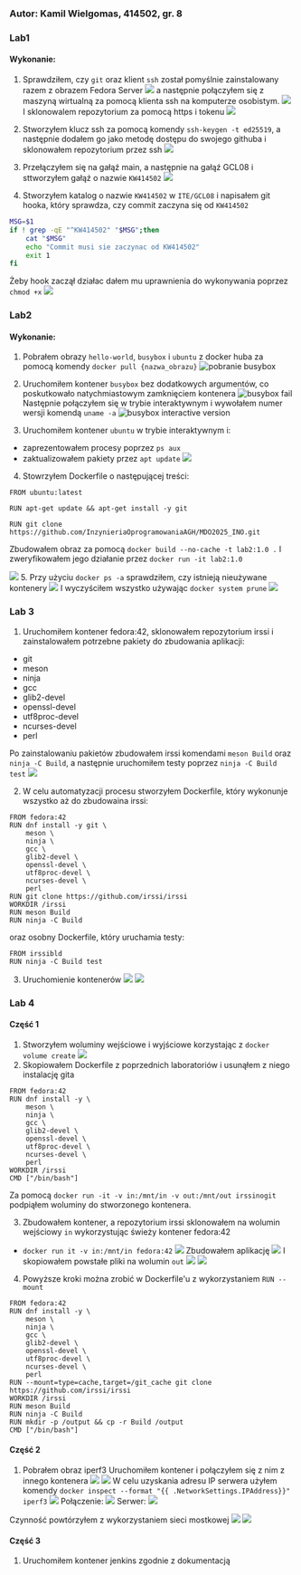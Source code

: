 
### Autor: Kamil Wielgomas, 414502, gr. 8
### Lab1


#### Wykonanie:
1. Sprawdziłem, czy `git` oraz klient `ssh` został pomyślnie zainstalowany razem z obrazem Fedora Server
![](lab1/1.png)
a następnie połączyłem się z maszyną wirtualną za pomocą klienta ssh na komputerze osobistym.
![](lab1/1_b.png)
I sklonowalem repozytorium za pomocą https i tokenu
![](lab1/2.png)


2. Stworzyłem klucz ssh za pomocą komendy `ssh-keygen -t ed25519`, a następnie dodałem go jako metodę dostępu do swojego githuba i sklonowałem repozytorium przez ssh
![](lab1/3.png)
3. Przełączyłem się na gałąź main, a następnie na gałąź GCL08 i sttworzyłem gałąź o nazwie `KW414502`
![](lab1/4.png)
4. Stworzyłem katalog o nazwie `KW414502` w `ITE/GCL08` i napisałem git hooka, który sprawdza, czy commit zaczyna się od `KW414502`
```bash
MSG=$1
if ! grep -qE "^KW414502" "$MSG";then
    cat "$MSG"
    echo "Commit musi sie zaczynac od KW414502"
    exit 1
fi
```
Żeby hook zaczął działac dałem mu uprawnienia do wykonywania poprzez `chmod +x`
![](lab1/5.png)


### Lab2


#### Wykonanie:
1. Pobrałem obrazy `hello-world`, `busybox` i `ubuntu` z docker huba za pomocą komendy `docker pull {nazwa_obrazu}`
![pobranie busybox](lab2/1.png)

2. Uruchomiłem kontener `busybox` bez dodatkowych argumentów, co poskutkowało natychmiastowym zamknięciem kontenera
![busybox fail](lab2/2.png)
Następnie połączyłem się w trybie interaktywnym i wywołałem numer wersji komendą `uname -a`
![busybox interactive version](lab2/2_b.png)

3. Uruchomiłem kontener `ubuntu` w trybie interaktywnym i:
- zaprezentowałem procesy poprzez `ps aux`
- zaktualizowałem pakiety przez `apt update`
![](lab2/3.png)

4. Stowrzyłem Dockerfile o następującej treści:
```docker
FROM ubuntu:latest

RUN apt-get update && apt-get install -y git

RUN git clone https://github.com/InzynieriaOprogramowaniaAGH/MDO2025_INO.git
```
Zbudowałem obraz za pomocą `docker build --no-cache -t lab2:1.0 .`
I zweryfikowałem jego działanie przez `docker run -it lab2:1.0`

![](lab2/4.png)
5. Przy użyciu `docker ps -a` sprawdziłem, czy istnieją nieużywane kontenery
![](lab2/5.png)
I wyczyściłem wszystko używając `docker system prune`
![](lab2/6.png)

### Lab 3

1. Uruchomiłem kontener fedora:42, sklonowałem repozytorium irssi i zainstalowałem potrzebne pakiety do zbudowania aplikacji:
- git 
- meson 
- ninja 
- gcc 
- glib2-devel 
- openssl-devel 
- utf8proc-devel 
- ncurses-devel
- perl

Po zainstalowaniu pakietów zbudowałem irssi komendami `meson Build` oraz `ninja -C Build`, a następnie uruchomiłem testy poprzez `ninja -C Build test`
![](lab3/1.png)

2. W celu automatyzacji procesu stworzyłem Dockerfile, który wykonunje wszystko aż do zbudowaina irssi:
```
FROM fedora:42
RUN dnf install -y git \
    meson \
    ninja \
    gcc \
    glib2-devel \
    openssl-devel \
    utf8proc-devel \
    ncurses-devel \
    perl
RUN git clone https://github.com/irssi/irssi
WORKDIR /irssi
RUN meson Build
RUN ninja -C Build
```
oraz osobny Dockerfile, który uruchamia testy:
```
FROM irssibld
RUN ninja -C Build test
```

3. Uruchomienie kontenerów
![](lab3/2.png)
![](lab3/2b.png)

### Lab 4

#### Część 1
1. Stworzyłem woluminy wejściowe i wyjściowe korzystając z `docker volume create`
![](lab4/1.png)
2. Skopiowałem Dockerfile z poprzednich laboratoriów i usunąłem z niego instalację gita
```
FROM fedora:42
RUN dnf install -y \
    meson \
    ninja \
    gcc \
    glib2-devel \
    openssl-devel \
    utf8proc-devel \
    ncurses-devel \
    perl
WORKDIR /irssi
CMD ["/bin/bash"]
```
Za pomocą `docker run -it -v in:/mnt/in -v out:/mnt/out irssinogit` podpiąłem woluminy do stworzonego kontenera.

3. Zbudowałem kontener, a repozytorium irssi sklonowałem na wolumin wejściowy `in`
wykorzystując świeży kontener fedora:42 
- `docker run it -v in:/mnt/in fedora:42` 
![](lab4/2.png)
Zbudowałem aplikację
![](lab4/3.png)
I skopiowałem powstałe pliki na wolumin `out`
![](lab4/4.png)
![](lab4/4b.png)

4. Powyższe kroki można zrobić w Dockerfile'u z wykorzystaniem `RUN --mount`
```
FROM fedora:42
RUN dnf install -y \
    meson \
    ninja \
    gcc \
    glib2-devel \
    openssl-devel \
    utf8proc-devel \
    ncurses-devel \
    perl
RUN --mount=type=cache,target=/git_cache git clone https://github.com/irssi/irssi
WORKDIR /irssi
RUN meson Build
RUN ninja -C Build 
RUN mkdir -p /output && cp -r Build /output
CMD ["/bin/bash"]
```

#### Część 2
1. Pobrałem obraz iperf3
Uruchomiłem kontener i połączyłem się z nim z innego kontenera
![](lab4/5.png)
![](lab4/6.png)
W celu uzyskania adresu IP serwera użyłem komendy `docker inspect --format "{{ .NetworkSettings.IPAddress}}" iperf3`
![](lab4/7.png)
Połączenie:
![](lab4/8.png)
Serwer:
![](lab4/9.png)

Czynność powtórzyłem z wykorzystaniem sieci mostkowej
![](lab4/10.png)
![](lab4/10b.png)

#### Część 3

1. Uruchomiłem kontener jenkins zgodnie z dokumentacją
